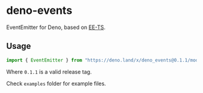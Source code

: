 # deno-events

EventEmitter for Deno, based on [EE-TS](https://github.com/aleclarson/ee-ts).

## Usage

```ts
import { EventEmitter } from "https://deno.land/x/deno_events@0.1.1/mod.ts";
```

Where `0.1.1` is a valid release tag.

Check `examples` folder for example files.